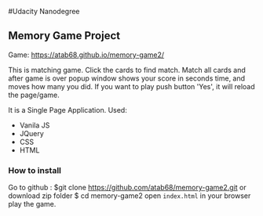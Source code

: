 #Udacity Nanodegree 

## Memory Game Project

Game: https://atab68.github.io/memory-game2/

This is matching game. Click the cards to find match. Match all cards and after game is over popup window shows your score in seconds time, and moves how many you did. If you want to play push button 'Yes', it will reload the page/game. 

It is a Single Page Application.
Used:
* Vanila JS
* JQuery
* CSS
* HTML

### How to install
Go to github :
$git clone https://github.com/atab68/memory-game2.git or download zip folder 
$ cd memory-game2
open `index.html` in your browser
play the game.
